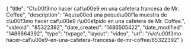{
    "title": "C\u00f3mo hacer caf\u00e9 en una cafetera francesa de Mr. Coffee",
    "description": "Aqu\u00ed una peque\u00f1a muestra de c\u00f3mo hacer caf\u00e9 r\u00e1pido en una cafetera de Mr. Coffee.",
    "videoid": "85322392",
    "date_created": "1486505422",
    "date_modified": "1486664392",
    "type": "tvpage",
    "layout": "video",
    "url": "\/v\/c\u00f3mo-hacer-caf\u00e9-en-una-cafetera-francesa-de-mr-coffee\/85322392"
}
